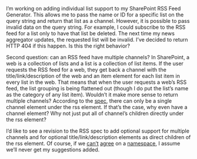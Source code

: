 I’m working on adding individual list support to my SharePoint RSS Feed
Generator. This allows me to pass the name or ID for a specific list on
the query string and return that list as a channel. However, it is
possible to pass invalid data on the query string. For example, I could
subscribe to the RSS feed for a list only to have that list be deleted.
The next time my news aggregator updates, the requested list will be
invalid. I’ve decided to return HTTP 404 if this happen. Is this the
right behavior?

Second question: can an RSS feed have multiple channels? In SharePoint,
a web is a collection of lists and a list is a collection of list items.
If the user requests the RSS feed for a web, they get back a channel
with the title/link/description of the web and an item element for each
list item in every list in the web. That means that when the user
requests a web’s RSS feed, the list grouping is being flattened out
(though I do put the list’s name as the category of any list item).
Wouldn’t it make more sense to return multiple channels? According to
the [spec](http://backend.userland.com/rss), there can only be a single
channel element under the rss element. If that’s the case, why even have
a channel element? Why not just put all of channel’s children directly
under the rss element?

I’d like to see a revision to the RSS spec to add optional support for
multiple channels and for optional title/link/description elements as
direct children of the rss element. Of course, if we
[can’t](http://www.intertwingly.net/blog/1283.html#c1048031206) [agree](http://objective.mine.nu/archive/2003/3/22.aspx#when:12:06:06.3531952)
on a [namespace](http://www.snellspace.com/blog/archives/000340.html), I
assume we’ll never get my suggestions added.
